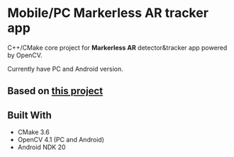 # Mobile/PC Markerless AR tracker app

C++/CMake core project for **Markerless AR** detector&tracker app powered by OpenCV.

Currently have PC and Android version.

## Based on [this project](https://github.com/takmin/OpenCV-Marker-less-AR)

## Built With

* CMake 3.6
* OpenCV 4.1 (PC and Android)
* Android NDK 20


